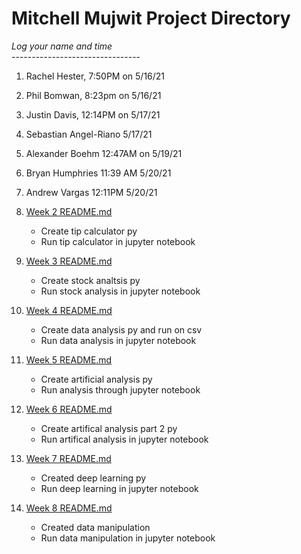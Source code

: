 # Mitchell Mujwit Project Directory

*Log your name and time*
<br>--------------------------------</br>

1. Rachel Hester, 7:50PM on 5/16/21 </br>
2. Phil Bomwan, 8:23pm on 5/16/21 </br>
3. Justin Davis, 12:14PM on 5/17/21 </br>
4. Sebastian Angel-Riano 5/17/21 </br>
5. Alexander Boehm 12:47AM on 5/19/21 </br>
6. Bryan Humphries 11:39 AM 5/20/21 </br>
7. Andrew Vargas 12:11PM 5/20/21 </br>

8. [Week 2 README.md](Week2/README.md "My Week 2 README.md file")
    - Create tip calculator py
    - Run tip calculator in jupyter notebook

9. [Week 3 README.md](Week3/README.md "My Week 3 README.md file")
    - Create stock analtsis py
    - Run stock analysis in jupyter notebook

10. [Week 4 README.md](Week4/README.md "My Week 4 README.md file")
    - Create data analysis py and run on csv
    - Run data analysis in jupyter notebook

11. [Week 5 README.md](Week5/README.md "My Week 5 README.md file")
    - Create artificial analysis py
    - Run analysis through jupyter notebook

12. [Week 6 README.md](Week6/README.md "My Week 6 README.md file")
    - Create artifical analysis part 2 py
    - Run artifical analysis in jupyter notebook

13. [Week 7 README.md](week7/README.md "My Week 7 README.md file")
    - Created deep learning py
    - Run deep learning in jupyter notebook

14. [Week 8 README.md](week8/README.md "My Week 8 README.md file")
    - Created data manipulation
    - Run data manipulation in jupyter notebook